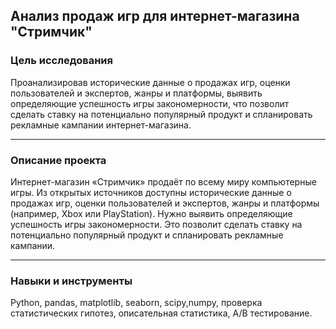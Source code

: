 ## Анализ продаж игр для интернет-магазина "Стримчик" ##




### Цель исследования

Проанализировав исторические данные о продажах игр, оценки пользователей и экспертов, жанры и платформы, выявить определяющие успешность игры закономерности, что позволит сделать ставку на потенциально популярный продукт и спланировать рекламные кампании интернет-магазина.

---

### Описание проекта

Интернет-магазин «Стримчик» продаёт по всему миру компьютерные игры. Из открытых источников доступны исторические данные о продажах игр, оценки пользователей и экспертов, жанры и платформы (например, Xbox или PlayStation). Нужно выявить определяющие успешность игры закономерности. Это позволит сделать ставку на потенциально популярный продукт и спланировать рекламные кампании.


---

### Навыки и инструменты

Python, pandas, matplotlib, seaborn, scipy,numpy, проверка статистических гипотез, описательная статистика, А/В тестирование.
